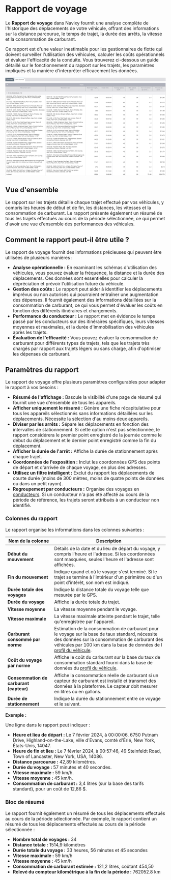 # Rapport de voyage

Le **Rapport de voyage** dans Navixy fournit une analyse complète de l'historique des déplacements de votre véhicule, offrant des informations sur la distance parcourue, le temps de trajet, la durée des arrêts, la vitesse et la consommation de carburant.

Ce rapport est d'une valeur inestimable pour les gestionnaires de flotte qui doivent surveiller l'utilisation des véhicules, calculer les coûts opérationnels et évaluer l'efficacité de la conduite. Vous trouverez ci-dessous un guide détaillé sur le fonctionnement du rapport sur les trajets, les paramètres impliqués et la manière d'interpréter efficacement les données.

![image-20240815-010251.png](attachments/image-20240815-010251.png)

## Vue d'ensemble

Le rapport sur les trajets détaille chaque trajet effectué par vos véhicules, y compris les heures de début et de fin, les distances, les vitesses et la consommation de carburant. Le rapport présente également un résumé de tous les trajets effectués au cours de la période sélectionnée, ce qui permet d'avoir une vue d'ensemble des performances des véhicules.

## Comment le rapport peut-il être utile ?

Le rapport de voyage fournit des informations précieuses qui peuvent être utilisées de plusieurs manières :

- **Analyse opérationnelle :** En examinant les schémas d'utilisation des véhicules, vous pouvez évaluer la fréquence, la distance et la durée des déplacements. Ces données sont essentielles pour calculer la dépréciation et prévoir l'utilisation future du véhicule.
- **Gestion des coûts :** Le rapport peut aider à identifier les déplacements imprévus ou non autorisés qui pourraient entraîner une augmentation des dépenses. Il fournit également des informations détaillées sur la consommation de carburant, ce qui vous permet d'évaluer les coûts en fonction des différents itinéraires et chargements.
- **Performance du conducteur :** Le rapport met en évidence le temps passé par les conducteurs sur des itinéraires spécifiques, leurs vitesses moyennes et maximales, et la durée d'immobilisation des véhicules après les trajets.
- **Évaluation de l'efficacité :** Vous pouvez évaluer la consommation de carburant pour différents types de trajets, tels que les trajets très chargés par rapport aux trajets légers ou sans charge, afin d'optimiser les dépenses de carburant.

## Paramètres du rapport

Le rapport de voyage offre plusieurs paramètres configurables pour adapter le rapport à vos besoins :

- **Résumé de l'affichage :** Bascule la visibilité d'une page de résumé qui fournit une vue d'ensemble de tous les appareils.
- **Afficher uniquement le résumé :** Génère une fiche récapitulative pour tous les appareils sélectionnés sans informations détaillées sur les déplacements. Nécessite la sélection d'au moins deux appareils.
- **Diviser par les arrêts :** Sépare les déplacements en fonction des intervalles de stationnement. Si cette option n'est pas sélectionnée, le rapport considérera le premier point enregistré de la journée comme le début du déplacement et le dernier point enregistré comme la fin du déplacement.
- **Afficher la durée de l'arrêt :** Affiche la durée de stationnement après chaque trajet.
- **Coordonnées de l'exposition :** Inclut les coordonnées GPS des points de départ et d'arrivée de chaque voyage, en plus des adresses.
- **Utilisez un filtre intelligent :** Exclut du rapport les déplacements de courte durée (moins de 300 mètres, moins de quatre points de données ou dans un petit rayon).
- **Regroupement par conducteurs :** Organise des voyages en [conducteurs](../../gestion-du-parc-automobile/conducteurs.md). Si un conducteur n'a pas été affecté au cours de la période de référence, les trajets seront attribués à un conducteur non identifié.

### Colonnes du rapport

Le rapport organise les informations dans les colonnes suivantes :

| Nom de la colonne | Description |
| --- | --- |
| **Début du mouvement** | Détails de la date et du lieu de départ du voyage, y compris l'heure et l'adresse. Si les coordonnées sont masquées, seules l'heure et l'adresse sont affichées. |
| **Fin du mouvement** | Indique quand et où le voyage s'est terminé. Si le trajet se termine à l'intérieur d'un périmètre ou d'un point d'intérêt, son nom est indiqué. |
| **Durée totale des voyages** | Indique la distance totale du voyage telle que mesurée par le GPS. |
| **Durée du voyage** | Affiche la durée totale du trajet. |
| **Vitesse moyenne** | La vitesse moyenne pendant le voyage. |
| **Vitesse maximale** | La vitesse maximale atteinte pendant le trajet, telle qu'enregistrée par l'appareil. |
| **Carburant consommé par norme** | Estimation de la consommation de carburant pour le voyage sur la base de taux standard, nécessite des données sur la consommation de carburant des véhicules par 100 km dans la base de données de l [profil du véhicule](../../gestion-du-parc-automobile/vehicules.md). |
| **Coût du voyage par norme** | Affiche le coût du carburant sur la base du taux de consommation standard fourni dans la base de données du [profil du véhicule](../../gestion-du-parc-automobile/vehicules.md). |
| **Consommation de carburant (capteur)** | Affiche la consommation réelle de carburant si un capteur de carburant est installé et transmet des données à la plateforme. Le capteur doit mesurer en litres ou en gallons. |
| **Durée de stationnement** | Indique la durée du stationnement entre ce voyage et le suivant. |

**Exemple :**

Une ligne dans le rapport peut indiquer :

- **Heure et lieu de départ :** Le 7 février 2024, à 00:00:06, 6750 Putnam Drive, Highland-on-the-Lake, ville d'Evans, comté d'Érié, New York, États-Unis, 14047.
- **Heure de fin et lieu :** Le 7 février 2024, à 00:57:46, 49 Steinfeldt Road, Town of Lancaster, New York, USA, 14086.
- **Distance parcourue :** 42,89 kilomètres.
- **Durée du voyage :** 57 minutes et 40 secondes.
- **Vitesse maximale :** 59 km/h.
- **Vitesse moyenne :** 45 km/h.
- **Consommation de carburant :** 3,4 litres (sur la base des tarifs standard), pour un coût de 12,86 $.

### Bloc de résumé

Le rapport fournit également un résumé de tous les déplacements effectués au cours de la période sélectionnée. Par exemple, le rapport contient un résumé de tous les déplacements effectués au cours de la période sélectionnée :

- **Nombre total de voyages :** 34
- **Distance totale :** 1514,9 kilomètres
- **Durée totale du voyage :** 33 heures, 56 minutes et 45 secondes
- **Vitesse maximale :** 59 km/h
- **Vitesse moyenne :** 45 km/h
- **Consommation de carburant estimée :** 121,2 litres, coûtant 454,50
- **Relevé du compteur kilométrique à la fin de la période :** 762052.8 km